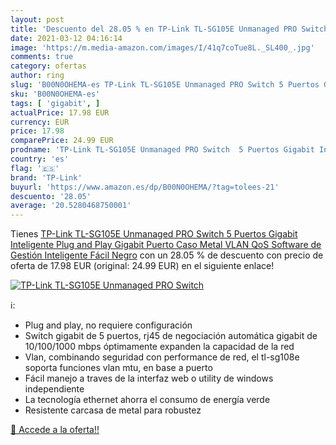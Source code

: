 ```yaml
---
layout: post
title: 'Descuento del 28.05 % en TP-Link TL-SG105E Unmanaged PRO Switch  '
date: 2021-03-12 04:16:14
image: 'https://m.media-amazon.com/images/I/41q7coTue8L._SL400_.jpg'
comments: true
category: ofertas
author: ring
slug: 'B00N0OHEMA-es TP-Link TL-SG105E Unmanaged PRO Switch 5 Puertos Gigabit...'
sku: 'B00N0OHEMA-es'
tags: [ 'gigabit', ]
actualPrice: 17.98 EUR
currency: EUR
price: 17.98
comparePrice: 24.99 EUR
prodname: 'TP-Link TL-SG105E Unmanaged PRO Switch  5 Puertos Gigabit Inteligente  Plug and Play  Gigabit Puerto  Caso Metal VLAN  QoS  Software de Gestión Inteligente Fácil  Negro'
country: 'es'
flag: '🇪🇸'
brand: 'TP-Link'
buyurl: 'https://www.amazon.es/dp/B00N0OHEMA/?tag=tolees-21'
descuento: '28.05'
average: '20.5280468750001'
---
```


Tienes [TP-Link TL-SG105E Unmanaged PRO Switch  5 Puertos Gigabit Inteligente  Plug and Play  Gigabit Puerto  Caso Metal VLAN  QoS  Software de Gestión Inteligente Fácil  Negro](https://www.amazon.es/dp/B00N0OHEMA/?tag=tolees-21) con un 28.05 % de descuento con precio de oferta de 17.98 EUR (original: 24.99 EUR) en el siguiente enlace!

[![TP-Link TL-SG105E Unmanaged PRO Switch  ](https://m.media-amazon.com/images/I/41q7coTue8L._SL400_.jpg)](https://www.amazon.es/dp/B00N0OHEMA/?tag=tolees-21)

ℹ️:

- Plug and play, no requiere configuración
- Switch gigabit de 5 puertos, rj45 de negociación automática gigabit de 10/100/1000 mbps óptimamente expanden la capacidad de la red
- Vlan, combinando seguridad con performance de red, el tl-sg108e soporta funciones vlan mtu, en base a puerto
- Fácil manejo a traves de la interfaz web o utility de windows independiente
- La tecnología ethernet ahorra el consumo de energía verde
- Resistente carcasa de metal para robustez

[🛒 Accede a la oferta!!](https://www.amazon.es/dp/B00N0OHEMA/?tag=tolees-21)

